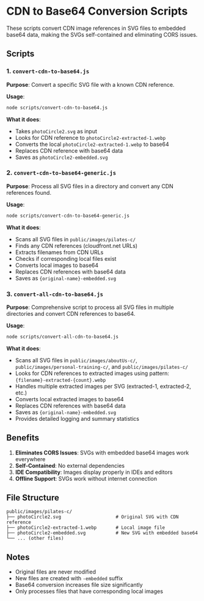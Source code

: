 # CDN to Base64 Conversion Scripts

These scripts convert CDN image references in SVG files to embedded base64 data, making the SVGs self-contained and eliminating CORS issues.

## Scripts

### 1. `convert-cdn-to-base64.js`

**Purpose**: Convert a specific SVG file with a known CDN reference.

**Usage**:

```bash
node scripts/convert-cdn-to-base64.js
```

**What it does**:

- Takes `photoCircle2.svg` as input
- Looks for CDN reference to `photoCircle2-extracted-1.webp`
- Converts the local `photoCircle2-extracted-1.webp` to base64
- Replaces CDN reference with base64 data
- Saves as `photoCircle2-embedded.svg`

### 2. `convert-cdn-to-base64-generic.js`

**Purpose**: Process all SVG files in a directory and convert any CDN references found.

**Usage**:

```bash
node scripts/convert-cdn-to-base64-generic.js
```

**What it does**:

- Scans all SVG files in `public/images/pilates-c/`
- Finds any CDN references (cloudfront.net URLs)
- Extracts filenames from CDN URLs
- Checks if corresponding local files exist
- Converts local images to base64
- Replaces CDN references with base64 data
- Saves as `{original-name}-embedded.svg`

### 3. `convert-all-cdn-to-base64.js`

**Purpose**: Comprehensive script to process all SVG files in multiple directories and convert CDN references to base64.

**Usage**:

```bash
node scripts/convert-all-cdn-to-base64.js
```

**What it does**:

- Scans all SVG files in `public/images/aboutUs-c/`, `public/images/personal-training-c/`, and `public/images/pilates-c/`
- Looks for CDN references to extracted images using pattern: `{filename}-extracted-{count}.webp`
- Handles multiple extracted images per SVG (extracted-1, extracted-2, etc.)
- Converts local extracted images to base64
- Replaces CDN references with base64 data
- Saves as `{original-name}-embedded.svg`
- Provides detailed logging and summary statistics

## Benefits

1. **Eliminates CORS Issues**: SVGs with embedded base64 images work everywhere
2. **Self-Contained**: No external dependencies
3. **IDE Compatibility**: Images display properly in IDEs and editors
4. **Offline Support**: SVGs work without internet connection

## File Structure

```
public/images/pilates-c/
├── photoCircle2.svg                    # Original SVG with CDN reference
├── photoCircle2-extracted-1.webp       # Local image file
├── photoCircle2-embedded.svg           # New SVG with embedded base64
└── ... (other files)
```

## Notes

- Original files are never modified
- New files are created with `-embedded` suffix
- Base64 conversion increases file size significantly
- Only processes files that have corresponding local images
